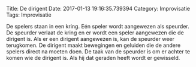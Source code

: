 Title: De dirigent
Date: 2017-01-13 19:16:35.739394
Category: Improvisatie
Tags: Improvisatie

De spelers staan in een kring. Eén speler wordt aangewezen als speurder. De speurder verlaat de kring en er wordt een speler aangewezen die de dirigent is. Als er een dirigent aangewezen is, kan de speurder weer terugkomen. De dirigent maakt bewegingen en geluiden die de andere spelers direct na moeten doen. De taak van de speurder is om er achter te komen wie de dirigent is. Als hij dat geraden heeft wordt er gewisseld.